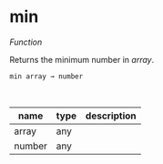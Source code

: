 # min

_Function_

Returns the minimum number in _array_.

<pre><code>min array &rarr; number</code></pre>
<br>

| name | type | description |
|------|------|-------------|
|array|any||
|number|any||


